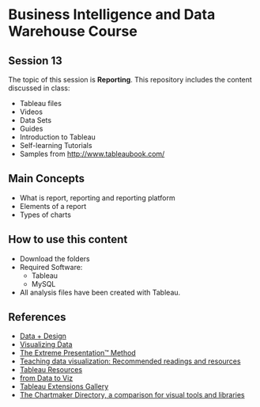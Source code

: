 # Business Intelligence and Data Warehouse Course

## Session 13

The topic of this session is **Reporting**. This repository includes the content discussed in class:

  - Tableau files
  - Videos
  - Data Sets
  - Guides
  - Introduction to Tableau
  - Self-learning Tutorials
  - Samples from http://www.tableaubook.com/
  
## Main Concepts

  - What is report, reporting and reporting platform
  - Elements of a report
  - Types of charts
  
## How to use this content

  - Download the folders
  - Required Software:
	  - Tableau
	  - MySQL
  - All analysis files have been created with Tableau.
  
  ## References
  
   - [Data + Design](https://infoactive.co/data-design/titlepage01.html)
   - [Visualizing Data](http://www.visualisingdata.com/resources/)
   - [The Extreme Presentation™ Method](https://extremepresentation.com)
   - [Teaching data visualization: Recommended readings and resources](http://www.mulinblog.com/teaching-data-visualization-recommended-readings-and-resources/)
   - [Tableau Resources](https://public.tableau.com/en-us/s/resources)
   - [from Data to Viz](https://www.data-to-viz.com)
   - [Tableau Extensions Gallery](https://extensiongallery.tableau.com)
   - [The Chartmaker Directory, a comparison for visual tools and libraries](http://chartmaker.visualisingdata.com)
